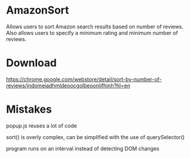 # AmazonSort
Allows users to sort Amazon search results based on number of reviews. Also allows users to specify a minimum rating and minimum number of reviews.

# Download
https://chrome.google.com/webstore/detail/sort-by-number-of-reviews/jndomeiadhmldeoocgolbeoonlifhinh?hl=en

# Mistakes
popup.js reuses a lot of code

sort() is overly complex, can be simplified with the use of querySelector()

program runs on an interval instead of detecting DOM changes
